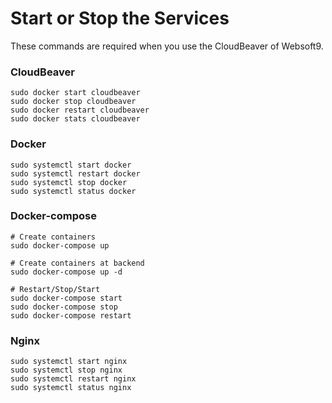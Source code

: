 # Start or Stop the Services

These commands are required when you use the CloudBeaver of Websoft9.

### CloudBeaver

```shell
sudo docker start cloudbeaver
sudo docker stop cloudbeaver
sudo docker restart cloudbeaver
sudo docker stats cloudbeaver
```

### Docker

```shell
sudo systemctl start docker
sudo systemctl restart docker
sudo systemctl stop docker
sudo systemctl status docker
```

### Docker-compose

```
# Create containers
sudo docker-compose up

# Create containers at backend
sudo docker-compose up -d

# Restart/Stop/Start
sudo docker-compose start
sudo docker-compose stop
sudo docker-compose restart
```

### Nginx

```shell
sudo systemctl start nginx
sudo systemctl stop nginx
sudo systemctl restart nginx
sudo systemctl status nginx
```